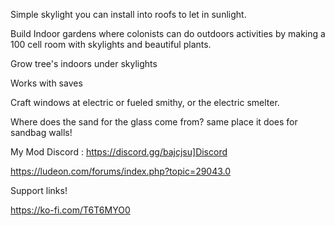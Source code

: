 Simple skylight you can install into roofs to let in sunlight.

Build Indoor gardens where colonists can do outdoors activities by making a 100 cell room with skylights and beautiful plants.

Grow tree's indoors under skylights

Works with saves

Craft windows at electric or fueled smithy, or the electric smelter.

Where does the sand for the glass come from? same place it does for sandbag walls!

My Mod Discord : https://discord.gg/bajcjsu]Discord

https://ludeon.com/forums/index.php?topic=29043.0

Support links!

https://ko-fi.com/T6T6MYO0
